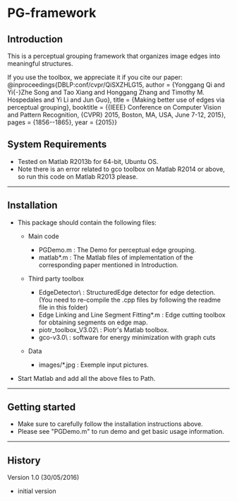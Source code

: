 # PG-framework

## Introduction
This is a perceptual grouping framework that organizes image edges into meaningful structures.

If you use the toolbox, we appreciate it if you cite our paper:
@inproceedings{DBLP:conf/cvpr/QiSXZHLG15,
  author    = {Yonggang Qi and
               Yi{-}Zhe Song and
               Tao Xiang and
               Honggang Zhang and
               Timothy M. Hospedales and
               Yi Li and
               Jun Guo},
  title     = {Making better use of edges via perceptual grouping},
  booktitle = {{IEEE} Conference on Computer Vision and Pattern Recognition, {CVPR}
               2015, Boston, MA, USA, June 7-12, 2015},
  pages     = {1856--1865},
  year      = {2015}}

## System Requirements

- Tested on Matlab R2013b for 64-bit, Ubuntu OS. 
- Note there is an error related to gco toolbox on Matlab R2014 or above, so run this code on Matlab R2013 please.

---------------------------------------------------------------------------

## Installation

- This package should contain the following files:
   - Main code 
        - PGDemo.m                                  : The Demo for perceptual edge grouping.
        - matlab\*.m                                : The Matlab files of implementation of the corresponding paper mentioned in Introduction.
        
   - Third party toolbox 
        - EdgeDetector\                             : StructuredEdge detector for edge detection. (You need to re-compile the .cpp files by following the readme file in this folder)
        - Edge Linking and Line Segment Fitting\*.m : Edge cutting toolbox for obtaining segments on edge map.
        - piotr_toolbox_V3.02\                      : Piotr's Matlab toolbox.
        - gco-v3.0\                                 : software for energy minimization with graph cuts
        
   - Data 
        - images/*.jpg                            : Exemple input pictures.

- Start Matlab and add all the above files to Path.

---------------------------------------------------------------------------

## Getting started

- Make sure to carefully follow the installation instructions above.
- Please see "PGDemo.m" to run demo and get basic usage information.

---------------------------------------------------------------------------

## History

Version 1.0 (30/05/2016)
- initial version 
